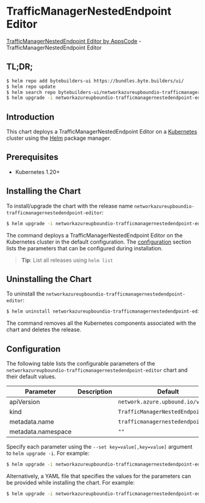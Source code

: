 # TrafficManagerNestedEndpoint Editor

[TrafficManagerNestedEndpoint Editor by AppsCode](https://byte.builders) - TrafficManagerNestedEndpoint Editor

## TL;DR;

```bash
$ helm repo add bytebuilders-ui https://bundles.byte.builders/ui/
$ helm repo update
$ helm search repo bytebuilders-ui/networkazureupboundio-trafficmanagernestedendpoint-editor --version=v0.4.18
$ helm upgrade -i networkazureupboundio-trafficmanagernestedendpoint-editor bytebuilders-ui/networkazureupboundio-trafficmanagernestedendpoint-editor -n default --create-namespace --version=v0.4.18
```

## Introduction

This chart deploys a TrafficManagerNestedEndpoint Editor on a [Kubernetes](http://kubernetes.io) cluster using the [Helm](https://helm.sh) package manager.

## Prerequisites

- Kubernetes 1.20+

## Installing the Chart

To install/upgrade the chart with the release name `networkazureupboundio-trafficmanagernestedendpoint-editor`:

```bash
$ helm upgrade -i networkazureupboundio-trafficmanagernestedendpoint-editor bytebuilders-ui/networkazureupboundio-trafficmanagernestedendpoint-editor -n default --create-namespace --version=v0.4.18
```

The command deploys a TrafficManagerNestedEndpoint Editor on the Kubernetes cluster in the default configuration. The [configuration](#configuration) section lists the parameters that can be configured during installation.

> **Tip**: List all releases using `helm list`

## Uninstalling the Chart

To uninstall the `networkazureupboundio-trafficmanagernestedendpoint-editor`:

```bash
$ helm uninstall networkazureupboundio-trafficmanagernestedendpoint-editor -n default
```

The command removes all the Kubernetes components associated with the chart and deletes the release.

## Configuration

The following table lists the configurable parameters of the `networkazureupboundio-trafficmanagernestedendpoint-editor` chart and their default values.

|     Parameter      | Description |                    Default                    |
|--------------------|-------------|-----------------------------------------------|
| apiVersion         |             | <code>network.azure.upbound.io/v1beta1</code> |
| kind               |             | <code>TrafficManagerNestedEndpoint</code>     |
| metadata.name      |             | <code>trafficmanagernestedendpoint</code>     |
| metadata.namespace |             | <code>""</code>                               |


Specify each parameter using the `--set key=value[,key=value]` argument to `helm upgrade -i`. For example:

```bash
$ helm upgrade -i networkazureupboundio-trafficmanagernestedendpoint-editor bytebuilders-ui/networkazureupboundio-trafficmanagernestedendpoint-editor -n default --create-namespace --version=v0.4.18 --set apiVersion=network.azure.upbound.io/v1beta1
```

Alternatively, a YAML file that specifies the values for the parameters can be provided while
installing the chart. For example:

```bash
$ helm upgrade -i networkazureupboundio-trafficmanagernestedendpoint-editor bytebuilders-ui/networkazureupboundio-trafficmanagernestedendpoint-editor -n default --create-namespace --version=v0.4.18 --values values.yaml
```
